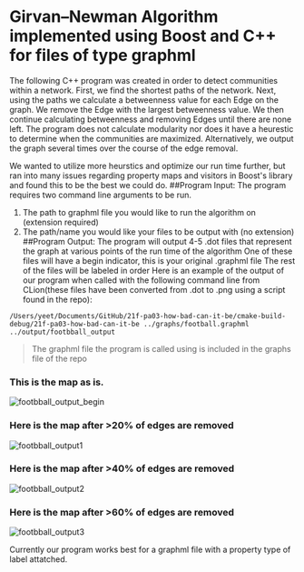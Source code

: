
# Girvan–Newman Algorithm implemented using Boost and C++ for files of type graphml


The following C++ program was created in order to detect communities within a network. First, we find the shortest paths of the network. 
Next, using the paths we calculate a betweenness value for each Edge on the graph. We remove the Edge with the largest betweenness value.
We then continue calculating betweenness and removing Edges until there are none left. 
The program does not calculate modularity nor does it have a heurestic to determine when the communities are maximized. Alternatively, we output the graph several times over the course of the edge removal.

We wanted to utilize more heurstics and optimize our run time further, but ran into many issues regarding property maps and visitors in Boost's library and found this to be the best we could do.
##Program Input:
The program requires two command line arguments to be run.
1. The path to graphml file you would like to run the algorithm on (extension required)
2. The path/name you would like your files to be output with (no extension)
##Program Output:
The program will output 4-5 .dot files that represent the graph at various points of the run time of the algorithm
One of these files will have a begin indicator, this is your original .graphml file
The rest of the files will be labeled in order
Here is an example of the output of our program when called with the following command line from CLion(these files have been converted from .dot to .png using a script found in the repo):
```
/Users/yeet/Documents/GitHub/21f-pa03-how-bad-can-it-be/cmake-build-debug/21f-pa03-how-bad-can-it-be ../graphs/football.graphml ../output/footbball_output
```
> The graphml file the program is called using is included in the graphs file of the repo

### This is the map as is.
![footbball_output_begin](https://user-images.githubusercontent.com/71847764/141668973-d454e5fd-9c65-4278-a691-f75b00ee1a62.png)
### Here is the map after >20% of edges are removed
![footbball_output1](https://user-images.githubusercontent.com/71847764/141668978-1801fa29-459d-402a-96f2-a561964d9391.png)
### Here is the map after >40% of edges are removed
![footbball_output2](https://user-images.githubusercontent.com/71847764/141668979-828e8f23-b3bb-4002-b8f3-1710a7ccdb8d.png)
### Here is the map after >60% of edges are removed
![footbball_output3](https://user-images.githubusercontent.com/71847764/141668980-3152dca7-3faf-44cf-847f-87a34c2e23bd.png)

Currently our program works best for a graphml file with a property type of label attatched. 


